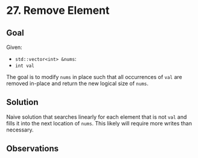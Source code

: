 # 27. Remove Element
## Goal
Given:
* `std::vector<int> &nums`:
* `int val`

The goal is to modify `nums` in place such that all occurrences of `val` are removed in-place and
return the new logical size of `nums`.

## Solution
Naive solution that searches linearly for each element that is not `val` and fills it into the next
location of `nums`. This likely will require more writes than necessary.

## Observations
